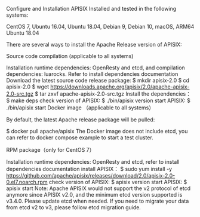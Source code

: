 Configure and Installation
APISIX Installed and tested in the following systems:

CentOS 7, Ubuntu 16.04, Ubuntu 18.04, Debian 9, Debian 10, macOS, ARM64 Ubuntu 18.04

There are several ways to install the Apache Release version of APISIX:

Source code compilation (applicable to all systems)

Installation runtime dependencies: OpenResty and etcd, and compilation dependencies: luarocks. Refer to install dependencies documentation
Download the latest source code release package:
$ mkdir apisix-2.0
$ cd apisix-2.0
$ wget https://downloads.apache.org/apisix/2.0/apache-apisix-2.0-src.tgz
$ tar zxvf apache-apisix-2.0-src.tgz
Install the dependencies：
$ make deps
check version of APISIX:
$ ./bin/apisix version
start APISIX:
$ ./bin/apisix start
Docker image （applicable to all systems）

By default, the latest Apache release package will be pulled:

$ docker pull apache/apisix
The Docker image does not include etcd, you can refer to docker compose example to start a test cluster.

RPM package（only for CentOS 7）

Installation runtime dependencies: OpenResty and etcd, refer to install dependencies documentation
install APISIX：
$ sudo yum install -y https://github.com/apache/apisix/releases/download/2.0/apisix-2.0-0.el7.noarch.rpm
check version of APISIX:
$ apisix version
start APISIX:
$ apisix start
Note: Apache APISIX would not support the v2 protocol of etcd anymore since APISIX v2.0, and the minimum etcd version supported is v3.4.0. Please update etcd when needed. If you need to migrate your data from etcd v2 to v3, please follow etcd migration guide.
